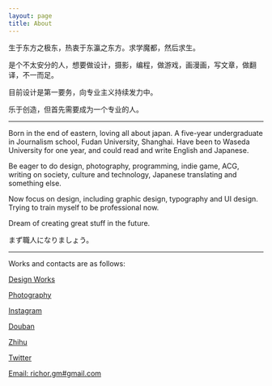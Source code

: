 ```yaml
---
layout: page
title: About
---
```


生于东方之极东，热衷于东瀛之东方。求学魔都，然后求生。

是个不太安分的人，想要做设计，摄影，编程，做游戏，画漫画，写文章，做翻译，不一而足。

目前设计是第一要务，向专业主义持续发力中。

乐于创造，但首先需要成为一个专业的人。

---

Born in the end of eastern, loving all about japan. A five-year undergraduate in Journalism school, Fudan University, Shanghai. Have been to Waseda University for one year, and could read and write English and Japanese.

Be eager to do design, photography, programming, indie game, ACG, writing on society, culture and technology, Japanese translating and something else. 

Now focus on design, including graphic design, typography and UI design. Trying to train myself to be professional now. 

Dream of creating great stuff in the future.

まず職人になりましょう。

---

Works and contacts are as follows:

[Design Works](http://cargocollective.com/richordesign) 

[Photography](http://cargocollective.com/richorlens)

[Instagram](https://www.instagram.com/richorw/) 

[Douban](http://www.douban.com/people/richor/) 

[Zhihu](http://www.zhihu.com/people/richorzhihu) 

[Twitter](https://twitter.com/richor_w) 

[Email: richor.gm#gmail.com](mailto:richor.gm@gmail.com) 

